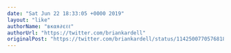 ```yaml
---
date: "Sat Jun 22 18:33:05 +0000 2019"
layout: "like"
authorName: "вкαя∂εℓℓ"
authorUrl: "https://twitter.com/briankardell"
originalPost: "https://twitter.com/briankardell/status/1142500770576818176"
---
```

